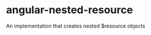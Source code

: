 angular-nested-resource
=======================

An implementation that creates nested $resource objects